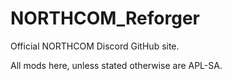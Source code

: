 # NORTHCOM_Reforger
Official NORTHCOM Discord GitHub site.

All mods here, unless stated otherwise are APL-SA.
